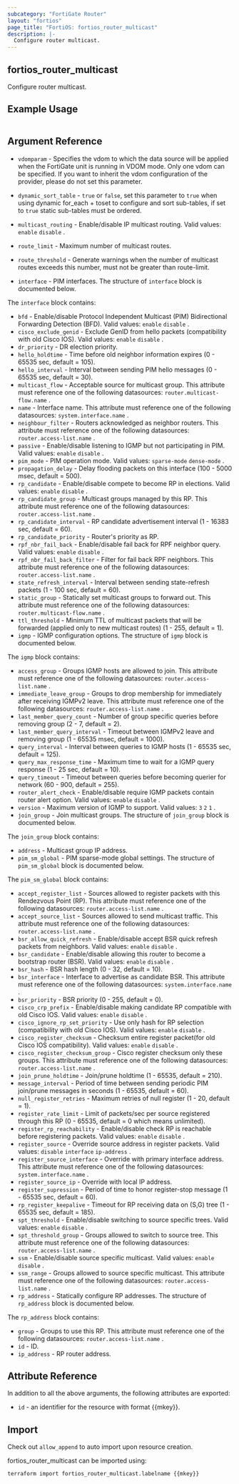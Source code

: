 ```yaml
---
subcategory: "FortiGate Router"
layout: "fortios"
page_title: "FortiOS: fortios_router_multicast"
description: |-
  Configure router multicast.
---
```


## fortios_router_multicast
Configure router multicast.

## Example Usage

```hcl

```

## Argument Reference
* `vdomparam` - Specifies the vdom to which the data source will be applied when the FortiGate unit is running in VDOM mode. Only one vdom can be specified. If you want to inherit the vdom configuration of the provider, please do not set this parameter.
* `dynamic_sort_table` - `true` or `false`, set this parameter to `true` when using dynamic for_each + toset to configure and sort sub-tables, if set to `true` static sub-tables must be ordered.

* `multicast_routing` - Enable/disable IP multicast routing. Valid values: `enable` `disable` .
* `route_limit` - Maximum number of multicast routes.
* `route_threshold` - Generate warnings when the number of multicast routes exceeds this number, must not be greater than route-limit.
* `interface` - PIM interfaces. The structure of `interface` block is documented below.

The `interface` block contains:

* `bfd` - Enable/disable Protocol Independent Multicast (PIM) Bidirectional Forwarding Detection (BFD). Valid values: `enable` `disable` .
* `cisco_exclude_genid` - Exclude GenID from hello packets (compatibility with old Cisco IOS). Valid values: `enable` `disable` .
* `dr_priority` - DR election priority.
* `hello_holdtime` - Time before old neighbor information expires (0 - 65535 sec, default = 105).
* `hello_interval` - Interval between sending PIM hello messages (0 - 65535 sec, default = 30).
* `multicast_flow` - Acceptable source for multicast group. This attribute must reference one of the following datasources: `router.multicast-flow.name` .
* `name` - Interface name. This attribute must reference one of the following datasources: `system.interface.name` .
* `neighbour_filter` - Routers acknowledged as neighbor routers. This attribute must reference one of the following datasources: `router.access-list.name` .
* `passive` - Enable/disable listening to IGMP but not participating in PIM. Valid values: `enable` `disable` .
* `pim_mode` - PIM operation mode. Valid values: `sparse-mode` `dense-mode` .
* `propagation_delay` - Delay flooding packets on this interface (100 - 5000 msec, default = 500).
* `rp_candidate` - Enable/disable compete to become RP in elections. Valid values: `enable` `disable` .
* `rp_candidate_group` - Multicast groups managed by this RP. This attribute must reference one of the following datasources: `router.access-list.name` .
* `rp_candidate_interval` - RP candidate advertisement interval (1 - 16383 sec, default = 60).
* `rp_candidate_priority` - Router's priority as RP.
* `rpf_nbr_fail_back` - Enable/disable fail back for RPF neighbor query. Valid values: `enable` `disable` .
* `rpf_nbr_fail_back_filter` - Filter for fail back RPF neighbors. This attribute must reference one of the following datasources: `router.access-list.name` .
* `state_refresh_interval` - Interval between sending state-refresh packets (1 - 100 sec, default = 60).
* `static_group` - Statically set multicast groups to forward out. This attribute must reference one of the following datasources: `router.multicast-flow.name` .
* `ttl_threshold` - Minimum TTL of multicast packets that will be forwarded (applied only to new multicast routes) (1 - 255, default = 1).
* `igmp` - IGMP configuration options. The structure of `igmp` block is documented below.

The `igmp` block contains:

* `access_group` - Groups IGMP hosts are allowed to join. This attribute must reference one of the following datasources: `router.access-list.name` .
* `immediate_leave_group` - Groups to drop membership for immediately after receiving IGMPv2 leave. This attribute must reference one of the following datasources: `router.access-list.name` .
* `last_member_query_count` - Number of group specific queries before removing group (2 - 7, default = 2).
* `last_member_query_interval` - Timeout between IGMPv2 leave and removing group (1 - 65535 msec, default = 1000).
* `query_interval` - Interval between queries to IGMP hosts (1 - 65535 sec, default = 125).
* `query_max_response_time` - Maximum time to wait for a IGMP query response (1 - 25 sec, default = 10).
* `query_timeout` - Timeout between queries before becoming querier for network (60 - 900, default = 255).
* `router_alert_check` - Enable/disable require IGMP packets contain router alert option. Valid values: `enable` `disable` .
* `version` - Maximum version of IGMP to support. Valid values: `3` `2` `1` .
* `join_group` - Join multicast groups. The structure of `join_group` block is documented below.

The `join_group` block contains:

* `address` - Multicast group IP address.
* `pim_sm_global` - PIM sparse-mode global settings. The structure of `pim_sm_global` block is documented below.

The `pim_sm_global` block contains:

* `accept_register_list` - Sources allowed to register packets with this Rendezvous Point (RP). This attribute must reference one of the following datasources: `router.access-list.name` .
* `accept_source_list` - Sources allowed to send multicast traffic. This attribute must reference one of the following datasources: `router.access-list.name` .
* `bsr_allow_quick_refresh` - Enable/disable accept BSR quick refresh packets from neighbors. Valid values: `enable` `disable` .
* `bsr_candidate` - Enable/disable allowing this router to become a bootstrap router (BSR). Valid values: `enable` `disable` .
* `bsr_hash` - BSR hash length (0 - 32, default = 10).
* `bsr_interface` - Interface to advertise as candidate BSR. This attribute must reference one of the following datasources: `system.interface.name` .
* `bsr_priority` - BSR priority (0 - 255, default = 0).
* `cisco_crp_prefix` - Enable/disable making candidate RP compatible with old Cisco IOS. Valid values: `enable` `disable` .
* `cisco_ignore_rp_set_priority` - Use only hash for RP selection (compatibility with old Cisco IOS). Valid values: `enable` `disable` .
* `cisco_register_checksum` - Checksum entire register packet(for old Cisco IOS compatibility). Valid values: `enable` `disable` .
* `cisco_register_checksum_group` - Cisco register checksum only these groups. This attribute must reference one of the following datasources: `router.access-list.name` .
* `join_prune_holdtime` - Join/prune holdtime (1 - 65535, default = 210).
* `message_interval` - Period of time between sending periodic PIM join/prune messages in seconds (1 - 65535, default = 60).
* `null_register_retries` - Maximum retries of null register (1 - 20, default = 1).
* `register_rate_limit` - Limit of packets/sec per source registered through this RP (0 - 65535, default = 0 which means unlimited).
* `register_rp_reachability` - Enable/disable check RP is reachable before registering packets. Valid values: `enable` `disable` .
* `register_source` - Override source address in register packets. Valid values: `disable` `interface` `ip-address` .
* `register_source_interface` - Override with primary interface address. This attribute must reference one of the following datasources: `system.interface.name` .
* `register_source_ip` - Override with local IP address.
* `register_supression` - Period of time to honor register-stop message (1 - 65535 sec, default = 60).
* `rp_register_keepalive` - Timeout for RP receiving data on (S,G) tree (1 - 65535 sec, default = 185).
* `spt_threshold` - Enable/disable switching to source specific trees. Valid values: `enable` `disable` .
* `spt_threshold_group` - Groups allowed to switch to source tree. This attribute must reference one of the following datasources: `router.access-list.name` .
* `ssm` - Enable/disable source specific multicast. Valid values: `enable` `disable` .
* `ssm_range` - Groups allowed to source specific multicast. This attribute must reference one of the following datasources: `router.access-list.name` .
* `rp_address` - Statically configure RP addresses. The structure of `rp_address` block is documented below.

The `rp_address` block contains:

* `group` - Groups to use this RP. This attribute must reference one of the following datasources: `router.access-list.name` .
* `id` - ID.
* `ip_address` - RP router address.

## Attribute Reference

In addition to all the above arguments, the following attributes are exported:
* `id` - an identifier for the resource with format {{mkey}}.

## Import

Check out `allow_append` to auto import upon resource creation.

fortios_router_multicast can be imported using:
```sh
terraform import fortios_router_multicast.labelname {{mkey}}
```

